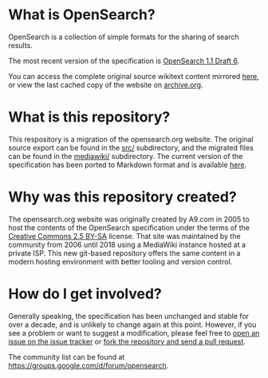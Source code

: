 # What is OpenSearch?

OpenSearch is a collection of simple formats for the sharing of search results.

The most recent version of the specification is [OpenSearch 1.1 Draft
6](opensearch-1-1-draft-6.md).

You can access the complete original source wikitext content mirrored [here](mediawiki/), 
or view the last cached copy of the website on [archive.org](http://web.archive.org/web/20180101090350/http://www.opensearch.org/Specifications/OpenSearch/1.1).

# What is this repository?

This respository is a migration of the opensearch.org website. The original source
export can be found in the [src/](src/) subdirectory, and the migrated files
can be found in the [mediawiki/](mediawiki/) subdirectory. The current version
of the specification has been ported to Markdown format and is available
[here](opensearch-1-1-draft-6.md).

# Why was this repository created?

The opensearch.org website was originally created by A9.com in 2005 to host
the contents of the OpenSearch specification under the terms of the [Creative
Commons 2.5 BY-SA](http://creativecommons.org/licenses/by-sa/2.5/) license.
That site was maintained by the community from 2006 until 2018 using a
MediaWiki instance hosted at a private ISP. This new git-based repository
offers the same content in a modern hosting environment with better tooling
and version control.

# How do I get involved?

Generally speaking, the specification has been unchanged and stable for over a
decade, and is unlikely to change again at this point. However, if you see a
problem or want to suggest a modification, please feel free to [open an issue
on the issue tracker](https://github.com/dewitt/opensearch/issues) or [fork
the repository and send a pull
request](https://help.github.com/articles/creating-a-pull-request-from-a-fork/).


The community list can be found at
https://groups.google.com/d/forum/opensearch.
